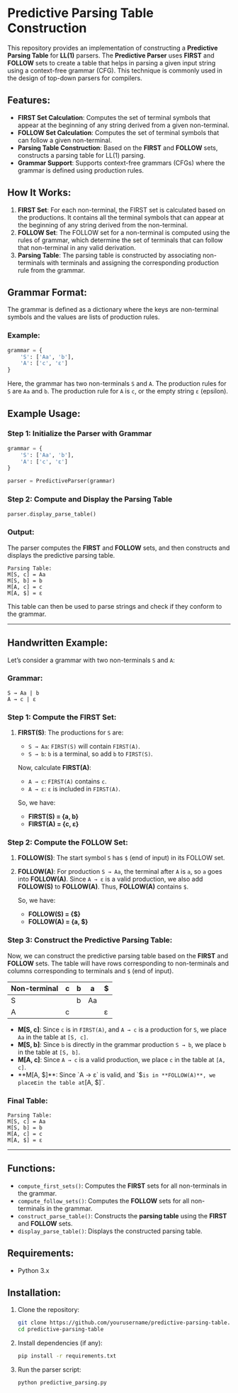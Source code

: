 # Predictive Parsing Table Construction

This repository provides an implementation of constructing a **Predictive Parsing Table** for **LL(1)** parsers. The **Predictive Parser** uses **FIRST** and **FOLLOW** sets to create a table that helps in parsing a given input string using a context-free grammar (CFG). This technique is commonly used in the design of top-down parsers for compilers.

## Features:
- **FIRST Set Calculation**: Computes the set of terminal symbols that appear at the beginning of any string derived from a given non-terminal.
- **FOLLOW Set Calculation**: Computes the set of terminal symbols that can follow a given non-terminal.
- **Parsing Table Construction**: Based on the **FIRST** and **FOLLOW** sets, constructs a parsing table for LL(1) parsing.
- **Grammar Support**: Supports context-free grammars (CFGs) where the grammar is defined using production rules.

## How It Works:
1. **FIRST Set**: For each non-terminal, the FIRST set is calculated based on the productions. It contains all the terminal symbols that can appear at the beginning of any string derived from the non-terminal.
2. **FOLLOW Set**: The FOLLOW set for a non-terminal is computed using the rules of grammar, which determine the set of terminals that can follow that non-terminal in any valid derivation.
3. **Parsing Table**: The parsing table is constructed by associating non-terminals with terminals and assigning the corresponding production rule from the grammar.

## Grammar Format:
The grammar is defined as a dictionary where the keys are non-terminal symbols and the values are lists of production rules.

### Example:
```python
grammar = {
    'S': ['Aa', 'b'],
    'A': ['c', 'ε']
}
```
Here, the grammar has two non-terminals `S` and `A`. The production rules for `S` are `Aa` and `b`. The production rule for `A` is `c`, or the empty string `ε` (epsilon).

## Example Usage:

### Step 1: Initialize the Parser with Grammar
```python
grammar = {
    'S': ['Aa', 'b'],
    'A': ['c', 'ε']
}

parser = PredictiveParser(grammar)
```

### Step 2: Compute and Display the Parsing Table
```python
parser.display_parse_table()
```

### Output:
The parser computes the **FIRST** and **FOLLOW** sets, and then constructs and displays the predictive parsing table.

```plaintext
Parsing Table:
M[S, c] = Aa
M[S, b] = b
M[A, c] = c
M[A, $] = ε
```

This table can then be used to parse strings and check if they conform to the grammar.

---

## Handwritten Example:

Let’s consider a grammar with two non-terminals `S` and `A`:

### Grammar:
```
S → Aa | b
A → c | ε
```

### Step 1: Compute the **FIRST** Set:
1. **FIRST(S)**: The productions for `S` are:
   - `S → Aa`: `FIRST(S)` will contain `FIRST(A)`.
   - `S → b`: `b` is a terminal, so add `b` to `FIRST(S)`.

   Now, calculate **FIRST(A)**:
   - `A → c`: `FIRST(A)` contains `c`.
   - `A → ε`: `ε` is included in `FIRST(A)`.

   So, we have:
   - **FIRST(S) = {a, b}**
   - **FIRST(A) = {c, ε}**

### Step 2: Compute the **FOLLOW** Set:
1. **FOLLOW(S)**: The start symbol `S` has `$` (end of input) in its FOLLOW set.
   
2. **FOLLOW(A)**: For production `S → Aa`, the terminal after `A` is `a`, so `a` goes into **FOLLOW(A)**. Since `A → ε` is a valid production, we also add **FOLLOW(S)** to **FOLLOW(A)**. Thus, **FOLLOW(A)** contains `$`.

   So, we have:
   - **FOLLOW(S) = {$}**
   - **FOLLOW(A) = {a, $}**

### Step 3: Construct the Predictive Parsing Table:

Now, we can construct the predictive parsing table based on the **FIRST** and **FOLLOW** sets. The table will have rows corresponding to non-terminals and columns corresponding to terminals and `$` (end of input).

| Non-terminal | c    | b    | a    | $    |
|--------------|------|------|------|------|
| S            |      | b    | Aa   |      |
| A            | c    |      |      | ε    |

- **M[S, c]**: Since `c` is in `FIRST(A)`, and `A → c` is a production for `S`, we place `Aa` in the table at `[S, c]`.
- **M[S, b]**: Since `b` is directly in the grammar production `S → b`, we place `b` in the table at `[S, b]`.
- **M[A, c]**: Since `A → c` is a valid production, we place `c` in the table at `[A, c]`.
- **M[A, $]**: Since `A → ε` is valid, and `$` is in **FOLLOW(A)**, we place `ε` in the table at `[A, $]`.

### Final Table:
```
Parsing Table:
M[S, c] = Aa
M[S, b] = b
M[A, c] = c
M[A, $] = ε
```

---

## Functions:

- `compute_first_sets()`: Computes the **FIRST** sets for all non-terminals in the grammar.
- `compute_follow_sets()`: Computes the **FOLLOW** sets for all non-terminals in the grammar.
- `construct_parse_table()`: Constructs the **parsing table** using the **FIRST** and **FOLLOW** sets.
- `display_parse_table()`: Displays the constructed parsing table.

## Requirements:
- Python 3.x

## Installation:

1. Clone the repository:
   ```bash
   git clone https://github.com/yourusername/predictive-parsing-table.git
   cd predictive-parsing-table
   ```

2. Install dependencies (if any):
   ```bash
   pip install -r requirements.txt
   ```

3. Run the parser script:
   ```bash
   python predictive_parsing.py
   ```
